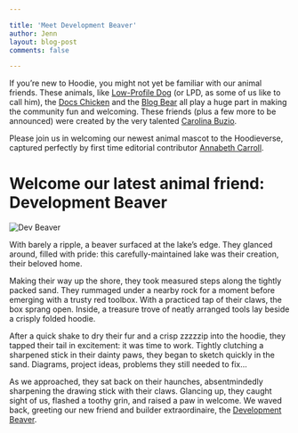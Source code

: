 ```yaml
---

title: 'Meet Development Beaver'
author: Jenn
layout: blog-post
comments: false

---
```


If you’re new to Hoodie, you might not yet be familiar with our animal friends. These animals, like [Low-Profile Dog](http://hood.ie/animals/#low-profile-dog) (or LPD, as some of us like to call him), the [Docs Chicken](http://hood.ie/animals/#docs-chicken) and the [Blog Bear](http://hood.ie/animals/#blog-bear) all play a huge part in making the community fun and welcoming. These friends (plus a few more to be announced) were created by the very talented [Carolina Buzio](https://twitter.com/carolinabuzio).

Please join us in welcoming our newest animal mascot to the Hoodieverse, captured perfectly by first time editorial contributor [Annabeth Carroll](https://github.com/annaboodle).

# Welcome our latest animal friend: Development Beaver

![Dev Beaver](https://github.com/hoodiehq/hoodie-css/blob/gh-pages/src/content_img/animals/dev-beaver.png)

With barely a ripple, a beaver surfaced at the lake’s edge. They glanced around, filled with pride: this carefully-maintained lake was their creation, their beloved home. 

Making their way up the shore, they took measured steps along the tightly packed sand. They rummaged under a nearby rock for a moment before emerging with a trusty red toolbox. With a practiced tap of their claws, the box sprang open. Inside, a treasure trove of neatly arranged tools lay beside a crisply folded hoodie. 

After a quick shake to dry their fur and a crisp zzzzzip into the hoodie, they tapped their tail in excitement: it was time to work. Tightly clutching a sharpened stick in their dainty paws, they began to sketch quickly in the sand. Diagrams, project ideas, problems they still needed to fix...

As we approached, they sat back on their haunches, absentmindedly sharpening the drawing stick with their claws. Glancing up, they caught sight of us, flashed a toothy grin, and raised a paw in welcome. We waved back, greeting our new friend and builder extraordinaire, the [Development Beaver](http://hood.ie/animals/#dev-beaver).
